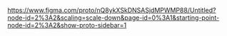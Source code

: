 https://www.figma.com/proto/nQ8ykXSkDNSASjdMPWMP88/Untitled?node-id=2%3A2&scaling=scale-down&page-id=0%3A1&starting-point-node-id=2%3A2&show-proto-sidebar=1
